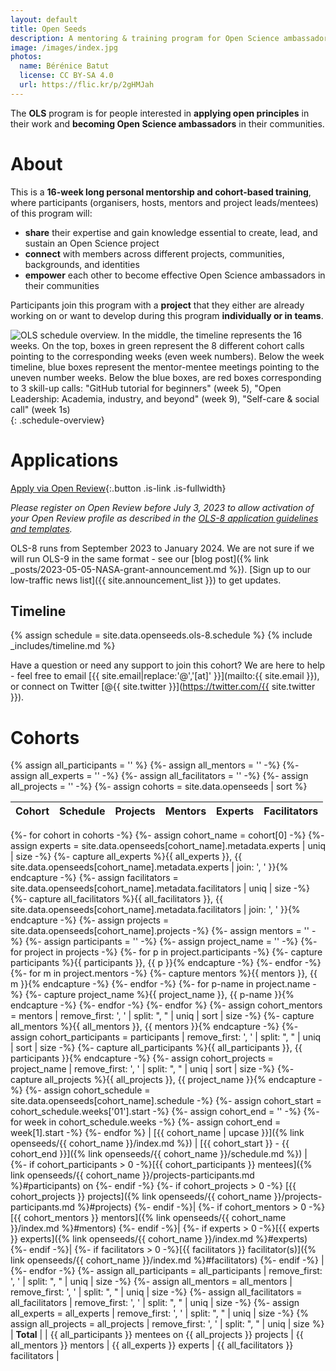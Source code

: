 ```yaml
---
layout: default
title: Open Seeds
description: A mentoring & training program for Open Science ambassadors
image: /images/index.jpg
photos:
  name: Bérénice Batut
  license: CC BY-SA 4.0
  url: https://flic.kr/p/2gHMJah
---
```


The **OLS** program is for people interested in **applying open principles** in their work and **becoming Open Science ambassadors** in their communities.

# About

This is a **16-week long personal mentorship and cohort-based training**, where participants (organisers, hosts, mentors and project leads/mentees) of this program will:
- **share** their expertise and gain knowledge essential to create, lead, and sustain an Open Science project
- **connect** with members across different projects, communities, backgrounds, and identities
- **empower** each other to become effective Open Science ambassadors in their communities

Participants join this program with a **project** that they either are already working on or want to develop during this program **individually or in teams**.

![OLS schedule overview. In the middle, the timeline represents the 16 weeks. On the top, boxes in green represent the 8 different cohort calls pointing to the corresponding weeks (even week numbers). Below the week timeline, blue boxes represent the mentor-mentee meetings pointing to the uneven number weeks. Below the blue boxes, are red boxes corresponding to 3 skill-up calls: "GitHub tutorial for beginners" (week 5), "Open Leadership: Academia, industry, and beyond" (week 9), "Self-care & social call" (week 1s)](/images/schedule.png){: .schedule-overview}

# Applications

[Apply via Open Review](https://openreview.net/group?id=openlifesci.org/Open_Life_Science/2023/Cohort_8){:.button .is-link .is-fullwidth}

*Please register on Open Review before July 3, 2023 to allow activation of your Open Review profile as described in the [OLS-8 application guidelines and templates](https://github.com/open-life-science/application-forms).*

OLS-8 runs from September 2023 to January 2024. We are not sure if we will run OLS-9 in the same format - see our [blog post]({% link _posts/2023-05-05-NASA-grant-announcement.md %}). [Sign up to our low-traffic news list]({{ site.announcement_list }}) to get updates. 

## Timeline

{% assign schedule = site.data.openseeds.ols-8.schedule %}
{% include _includes/timeline.md %}

Have a question or need any support to join this cohort?
We are here to help - feel free to email [{{ site.email|replace:'@','[at]' }}](mailto:{{ site.email }}), or connect on Twitter [@{{ site.twitter }}](https://twitter.com/{{ site.twitter }}).

# Cohorts
{% assign all_participants = '' %}
{%- assign all_mentors = '' -%}
{%- assign all_experts = '' -%}
{%- assign all_facilitators = '' -%}
{%- assign all_projects = '' -%}
{%- assign cohorts = site.data.openseeds | sort %}

| Cohort | Schedule | Projects | Mentors | Experts | Facilitators |
| --- | --- | --- | --- | --- | --- |
{%- for cohort in cohorts -%}
  {%- assign cohort_name = cohort[0] -%}
  {%- assign experts = site.data.openseeds[cohort_name].metadata.experts | uniq | size -%}
  {%- capture all_experts %}{{ all_experts }}, {{ site.data.openseeds[cohort_name].metadata.experts | join: ', ' }}{% endcapture -%}
  {%- assign facilitators = site.data.openseeds[cohort_name].metadata.facilitators | uniq | size -%}
  {%- capture all_facilitators %}{{ all_facilitators }}, {{ site.data.openseeds[cohort_name].metadata.facilitators | join: ', ' }}{% endcapture -%}
  {%- assign projects = site.data.openseeds[cohort_name].projects -%}
  {%- assign mentors = '' -%}
  {%- assign participants = '' -%}
  {%- assign project_name = '' -%}
  {%- for project in projects -%}
      {%- for p in project.participants -%}
          {%- capture participants %}{{ participants }}, {{ p }}{% endcapture -%}
      {%- endfor -%}
      {%- for m in project.mentors -%}
          {%- capture mentors %}{{ mentors }}, {{ m }}{% endcapture -%}
      {%- endfor -%}
      {%- for p-name in project.name -%}
          {%- capture project_name %}{{ project_name }}, {{ p-name }}{% endcapture -%}
      {%- endfor -%}
  {%- endfor %}
  {%- assign cohort_mentors = mentors | remove_first: ', ' | split: ", " | uniq | sort | size -%}
  {%- capture all_mentors %}{{ all_mentors }}, {{ mentors }}{% endcapture -%}
  {%- assign cohort_participants = participants | remove_first: ', ' | split: ", " | uniq | sort | size -%}
  {%- capture all_participants %}{{ all_participants }}, {{ participants }}{% endcapture -%}
  {%- assign cohort_projects = project_name | remove_first: ', ' | split: ", " | uniq | sort | size -%}
  {%- capture all_projects %}{{ all_projects }}, {{ project_name }}{% endcapture -%}
  {%- assign cohort_schedule = site.data.openseeds[cohort_name].schedule -%}
  {%- assign cohort_start = cohort_schedule.weeks['01'].start -%}
  {%- assign cohort_end = '' -%}
  {%- for week in cohort_schedule.weeks -%}
      {%- assign cohort_end = week[1].start -%}
  {%- endfor %}
| [{{ cohort_name | upcase }}]({% link openseeds/{{ cohort_name }}/index.md %}) | [{{ cohort_start }} - {{ cohort_end }}]({% link openseeds/{{ cohort_name }}/schedule.md %}) | {%- if cohort_participants > 0 -%}[{{ cohort_participants }} mentees]({% link openseeds/{{ cohort_name }}/projects-participants.md %}#participants) on {%- endif -%} {%- if cohort_projects > 0 -%} [{{ cohort_projects }} projects]({% link openseeds/{{ cohort_name }}/projects-participants.md %}#projects) {%- endif -%}| {%- if cohort_mentors > 0 -%}[{{ cohort_mentors }} mentors]({% link openseeds/{{ cohort_name }}/index.md %}#mentors) {%- endif -%}| {%- if experts > 0 -%}[{{ experts }} experts]({% link openseeds/{{ cohort_name }}/index.md %}#experts) {%- endif -%}| {%- if facilitators > 0 -%}[{{ facilitators }} facilitator(s)]({% link openseeds/{{ cohort_name }}/index.md %}#facilitators) {%- endif -%} |
{%- endfor -%}
{%- assign all_participants = all_participants | remove_first: ', ' | split: ", " | uniq | size -%}
{%- assign all_mentors = all_mentors | remove_first: ', ' | split: ", " | uniq | size -%}
{%- assign all_facilitators = all_facilitators | remove_first: ', ' | split: ", " | uniq | size -%}
{%- assign all_experts = all_experts | remove_first: ', ' | split: ", " | uniq | size -%}
{% assign all_projects = all_projects | remove_first: ', ' | split: ", " | uniq | size %}
| **Total** | | {{ all_participants }} mentees on {{ all_projects }} projects | {{ all_mentors }} mentors | {{ all_experts }} experts | {{ all_facilitators }} facilitators |
